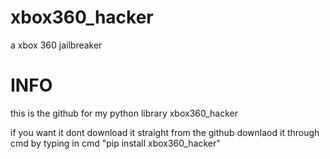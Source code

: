# xbox360_hacker
a xbox 360 jailbreaker

# INFO
this is the github for my python library xbox360_hacker

if you want it dont download it straight from the github downlaod it through cmd by typing in cmd "pip install xbox360_hacker"
